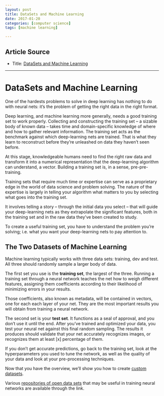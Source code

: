 ```yaml
---
layout: post
title: DataSets and Machine Learning 
date: 2017-01-20
categories: [computer science]
tags: [machine learning]

---
```


## Article Source
* Title: [DataSets and Machine Learning](https://deeplearning4j.org/data-sets-ml)

---

DataSets and Machine Learning
===

One of the hardests problems to solve in deep learning has nothing to do with neural nets: it’s the problem of getting the right data in the right format.

Deep learning, and machine learning more generally, needs a good training set to work properly. Collecting and constructing the training set – a sizable body of known data – takes time and domain-specific knowledge of where and how to gather relevant information. The training set acts as the benchmark against which deep-learning nets are trained. That is what they learn to reconstruct before they’re unleashed on data they haven’t seen before.

At this stage, knowledgeable humans need to find the right raw data and transform it into a numerical representation that the deep-learning algorithm can understand, a vector. Building a training set is, in a sense, pre-pre-training.

Training sets that require much time or expertise can serve as a proprietary edge in the world of data science and problem solving. The nature of the expertise is largely in telling your algorithm what matters to you by selecting what goes into the training set.

It involves telling a story – through the initial data you select – that will guide your deep-learning nets as they extrapolate the significant features, both in the training set and in the raw data they’ve been created to study.

To create a useful training set, you have to understand the problem you’re solving; i.e. what you want your deep-learning nets to pay attention to.

## The Two Datasets of Machine Learning

Machine learning typically works with three data sets: training, dev and test. All three should randomly sample a larger body of data.

The first set you use is the **training set**, the largest of the three. Running a training set through a neural network teaches the net how to weigh different features, assigning them coefficients according to their likelihood of minimizing errors in your results.

Those coefficients, also known as metadata, will be contained in vectors, one for each each layer of your net. They are the most important results you will obtain from training a neural network.

The second set is your **test set**. It functions as a seal of approval, and you don’t use it until the end. After you’ve trained and optimized your data, you test your neural net against this final random sampling. The results it produces should validate that your net accurately recognizes images, or recognizes them at least [x] percentage of them.

If you don’t get accurate predictions, go back to the training set, look at the hyperparameters you used to tune the network, as well as the quality of your data and look at your pre-processing techniques.

Now that you have the overview, we’ll show you how to create [custom datasets](https://deeplearning4j.org/customdatasets.html).

Various [repositories of open data sets](https://deeplearning4j.org/opendata) that may be useful in training neural networks are available through the link.
